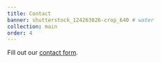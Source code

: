 ```yaml
---
title: Contact
banner: shutterstock_124263826-crop_640 # water
collection: main
order: 4
---
```


<div id="wufoo-zau5os11jq9c3e"> Fill out our <a href="https://vela.wufoo.com/forms/zau5os11jq9c3e">contact form</a>. </div> <script type="text/javascript"> var zau5os11jq9c3e; (function(d, t) { var s = d.createElement(t), options = { 'userName':'vela', 'formHash':'zau5os11jq9c3e', 'autoResize':true, 'height':'569', 'async':true, 'host':'wufoo.com', 'header':'hide', 'ssl':true }; s.src = ('https:' == d.location.protocol ?'https://':'http://') + 'secure.wufoo.com/scripts/embed/form.js'; s.onload = s.onreadystatechange = function() { var rs = this.readyState; if (rs) if (rs != 'complete') if (rs != 'loaded') return; try { zau5os11jq9c3e = new WufooForm(); zau5os11jq9c3e.initialize(options); zau5os11jq9c3e.display(); } catch (e) { } }; var scr = d.getElementsByTagName(t)[0], par = scr.parentNode; par.insertBefore(s, scr); })(document, 'script'); </script>
